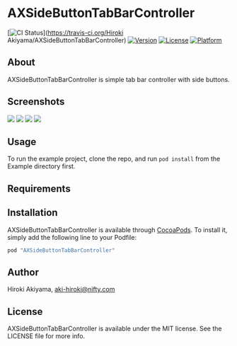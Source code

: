 # AXSideButtonTabBarController

[![CI Status](http://img.shields.io/travis/akiroom/AXSideButtonTabBarController.svg?style=flat)](https://travis-ci.org/Hiroki Akiyama/AXSideButtonTabBarController)
[![Version](https://img.shields.io/cocoapods/v/AXSideButtonTabBarController.svg?style=flat)](http://cocoapods.org/pods/AXSideButtonTabBarController)
[![License](https://img.shields.io/cocoapods/l/AXSideButtonTabBarController.svg?style=flat)](http://cocoapods.org/pods/AXSideButtonTabBarController)
[![Platform](https://img.shields.io/cocoapods/p/AXSideButtonTabBarController.svg?style=flat)](http://cocoapods.org/pods/AXSideButtonTabBarController)

## About

AXSideButtonTabBarController  is simple tab bar controller with side buttons.

## Screenshots

![](https://raw.github.com/akiroom/AXSideButtonTabBarController/master/Screenshots/ss0.png)
![](https://raw.github.com/akiroom/AXSideButtonTabBarController/master/Screenshots/ss1.png)
![](https://raw.github.com/akiroom/AXSideButtonTabBarController/master/Screenshots/ss2.png)
![](https://raw.github.com/akiroom/AXSideButtonTabBarController/master/Screenshots/ss3.png)

## Usage

To run the example project, clone the repo, and run `pod install` from the Example directory first.

## Requirements

## Installation

AXSideButtonTabBarController is available through [CocoaPods](http://cocoapods.org). To install
it, simply add the following line to your Podfile:

```ruby
pod "AXSideButtonTabBarController"
```

## Author

Hiroki Akiyama, aki-hiroki@nifty.com

## License

AXSideButtonTabBarController is available under the MIT license. See the LICENSE file for more info.
